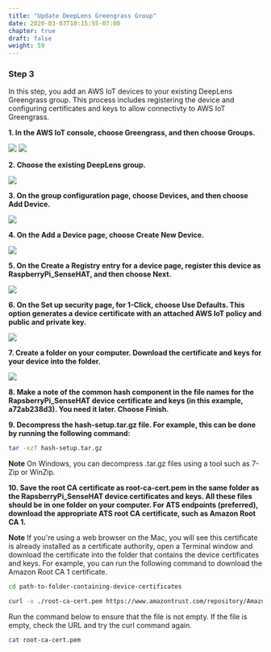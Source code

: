 ```yaml
---
title: "Update DeepLens Greengrass Group"
date: 2020-03-03T10:15:55-07:00
chapter: true
draft: false
weight: 59
---
```

### Step 3

In this step, you add an AWS IoT devices to your existing DeepLens Greengrass group. This process includes registering the device and configuring certificates and keys to allow connectivty to AWS IoT Greengrass.
 
**1.	In the AWS IoT console, choose Greengrass, and then choose Groups.**

![](/images/400_advanced/410_build_a_custom_ml/416_connect_iot/416c_update_deeplens_gg/416c_step1a_choose_gg.png)
![](/images/400_advanced/410_build_a_custom_ml/416_connect_iot/416c_update_deeplens_gg/416c_step1b_choose_gg_groups.png)


**2. Choose the existing DeepLens group.**

![](/images/400_advanced/410_build_a_custom_ml/416_connect_iot/416c_update_deeplens_gg/416c_step2_choose_gg_group.png)

**3. On the group configuration page, choose Devices, and then choose Add Device.**

![](/images/400_advanced/410_build_a_custom_ml/416_connect_iot/416c_update_deeplens_gg/416c_step3_choose_add_device.png)

**4. On the Add a Device page, choose Create New Device.**

 ![](/images/400_advanced/410_build_a_custom_ml/416_connect_iot/416c_update_deeplens_gg/416c_step4_create_new_device.png)

**5. On the Create a Registry entry for a device page, register this device as RaspberryPi_SenseHAT, and then choose Next.**

![](/images/400_advanced/410_build_a_custom_ml/416_connect_iot/416c_update_deeplens_gg/416c_step5_create_registry_device.png)

**6. On the Set up security page, for 1-Click, choose Use Defaults. This option generates a device certificate with an attached AWS IoT policy and public and private key.**

![](/images/400_advanced/410_build_a_custom_ml/416_connect_iot/416c_update_deeplens_gg/416c_step6_setup_security.png)

**7. Create a folder on your computer. Download the certificate and keys for your device into the folder.**

![](/images/400_advanced/410_build_a_custom_ml/416_connect_iot/416c_update_deeplens_gg/416c_step7_save_security_creds.png)

**8. Make a note of the common hash component in the file names for the RapsberryPi_SenseHAT device certificate and keys (in this example, a72ab238d3). You need it later. Choose Finish.**


**9. Decompress the hash-setup.tar.gz file. For example, this can be done by running the following command:**

```bash
tar -xzf hash-setup.tar.gz
```

**Note**
On Windows, you can decompress .tar.gz files using a tool such as 7-Zip or WinZip.

**10. Save the root CA certificate as root-ca-cert.pem in the same folder as the RapsberryPi_SenseHAT device certificates and keys. All these files should be in one folder on your computer.  For ATS endpoints (preferred), download the appropriate ATS root CA certificate, such as Amazon Root CA 1.**

**Note**
If you're using a web browser on the Mac, you will see this certificate is already installed as a certificate authority, open a Terminal window and download the certificate into the folder that contains the device certificates and keys. For example, you can run the following command to download the Amazon Root CA 1 certificate.

```bash
cd path-to-folder-containing-device-certificates

curl -o ./root-ca-cert.pem https://www.amazontrust.com/repository/AmazonRootCA1.pem
```

Run the command below to ensure that the file is not empty. If the file is empty, check the URL and try the curl command again.

```bash
cat root-ca-cert.pem
```
